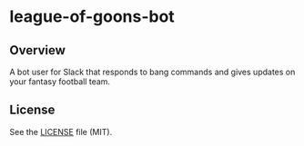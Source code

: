 # league-of-goons-bot

## Overview
A bot user for Slack that responds to bang commands and gives updates on your fantasy football team.

## License

See the [LICENSE](LICENSE.md) file (MIT).
